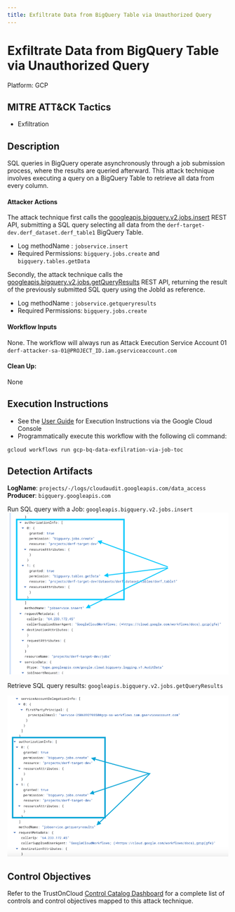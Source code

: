 ```yaml
---
title: Exfiltrate Data from BigQuery Table via Unauthorized Query
---
```


# Exfiltrate Data from BigQuery Table via Unauthorized Query


Platform: GCP

## MITRE ATT&CK Tactics


- Exfiltration

## Description

SQL queries in BigQuery operate asynchronously through a job submission process, where the results are queried afterward. This attack technique involves executing a query on a BigQuery Table to retrieve all data from every column.

#### Attacker Actions 

The attack technique first calls the [googleapis.bigquery.v2.jobs.insert](https://cloud.google.com/workflows/docs/reference/googleapis/bigquery/v2/jobs/insert) REST API, submitting a SQL query selecting all data from the `derf-target-dev.derf_dataset.derf_table1` BigQuery Table.  

  - Log methodName : `jobservice.insert`
  - Required Permissions: `bigquery.jobs.create` and `bigquery.tables.getData`

Secondly, the attack technique calls the [googleapis.bigquery.v2.jobs.getQueryResults](https://cloud.google.com/bigquery/docs/reference/rest/v2/jobs/getQueryResults) REST API, returning the result of the previously submitted SQL query using the JobId as reference.

  - Log methodName : `jobservice.getqueryresults`
  - Required Permissions: `bigquery.jobs.create`

#### Workflow Inputs

None. The workflow will always run as Attack Execution Service Account 01 `derf-attacker-sa-01@PROJECT_ID.iam.gserviceaccount.com`

#### Clean Up: 

None


## Execution Instructions

- See the [User Guide](https://thederf.cloud/user-guide/getting-started/) for Execution Instructions via the Google Cloud Console
- Programmatically execute this workflow with the following cli command:

```
gcloud workflows run gcp-bq-data-exfilration-via-job-toc
```


## Detection Artifacts

**LogName**: `projects/-/logs/cloudaudit.googleapis.com/data_access`  
**Producer**: `bigquery.googleapis.com`  

Run SQL query with a Job: `googleapis.bigquery.v2.jobs.insert`  
![](../../../images/jobserviceInsert.png)

Retrieve SQL query results: `googleapis.bigquery.v2.jobs.getQueryResults`  

![](../../../images/jobserviceGetQueryResults.png)


## Control Objectives

Refer to the TrustOnCloud [Control Catalog Dashboard](https://controlcatalog.trustoncloud.com/dashboard/gcp/bigquery#Threat%20Catalog?Bigquery.T9) for a complete list of controls and control objectives mapped to this attack technique.

